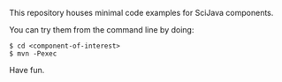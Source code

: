 This repository houses minimal code examples for SciJava components.

You can try them from the command line by doing:

    $ cd <component-of-interest>
    $ mvn -Pexec

Have fun.
